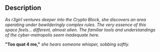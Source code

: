 ## Description

*As r3girl ventures deeper into the Crypto Block, she discovers an area operating under bewilderingly complex rules. The very essence of this space feels… different, almost alien. The familiar tools and understandings of the cyber-metropolis seem inadequate here.*

**"Too quat 4 me,"** *she hears someone whisper, sobbing softly.*